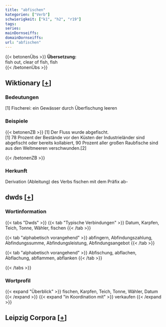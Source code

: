 ```yaml
---
title: "abfischen"
kategorien: ["Verb"]
schwierigkeit: ["k1", "h2", "r19"]
tags:
series:
mainDornseiffs:
domainDornseiffs:
url: "abfischen"
---
```


{{< betonenÜbs >}}
**Übersetzung:**  
fish out, clear of fish, fish  
{{< /betonenÜbs >}}

## Wiktionary [[+](https://de.wiktionary.org/wiki/abfischen)]

### Bedeutungen
[1] Fischerei: ein Gewässer durch Überfischung leeren  

### Beispiele
{{< betonenZB >}}
[1] Der Fluss wurde abgefischt.  
[1] 78 Prozent der Bestände vor den Küsten der Industrieländer sind abgefischt oder bereits kollabiert, 90 Prozent aller großen Raubfische sind aus den Weltmeeren verschwunden.[2]  

{{< /betonenZB >}}
### Herkunft
Derivation (Ableitung) des Verbs fischen mit dem Präfix ab-  



## dwds [[+](https://www.dwds.de/wb/abfischen)]

### Wortinformation
{{< tabs "Dwds" >}}
{{< tab "Typische Verbindungen" >}}
Datum, Karpfen, Teich, Tonne, Wähler, fischen
{{< /tab >}}

{{< tab "alphabetisch vorangehend" >}}
abfingern, Abfindungszahlung, Abfindungssumme, Abfindungsleistung, Abfindungsangebot
{{< /tab >}}

{{< tab "alphabetisch vorangehend" >}}
Abfischung, abflachen, Abflachung, abflammen, abflanken
{{< /tab >}}

{{< /tabs >}}

### Wortprofil
{{< expand "Überblick" >}} fischen, Karpfen, Teich, Tonne, Wähler, Datum {{< /expand >}}
{{< expand "in Koordination mit" >}} verkaufen {{< /expand >}}

## Leipzig Corpora [[+](https://corpora.uni-leipzig.de/en/res?word=abfischen&corpusId=deu_newscrawl-public_2018)]


